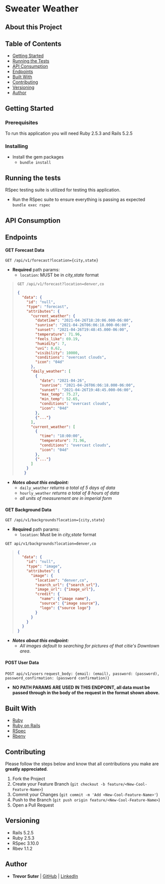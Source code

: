 # Sweater Weather

## About this Project

## Table of Contents

- [Getting Started](#getting-started)
- [Running the Tests](#running-the-tests)
- [API Consumption](#api-consumption)
- [Endpoints](#endpoints)
- [Built With](#built-with)
- [Contributing](#contributing)
- [Versioning](#versioning)
- [Author](#author)

## Getting Started

### Prerequisites

To run this application you will need Ruby 2.5.3 and Rails 5.2.5

### Installing

- Install the gem packages  
  - `bundle install`

## Running the tests
RSpec testing suite is utilized for testing this application.
- Run the RSpec suite to ensure everything is passing as expected  
`bundle exec rspec`

## API Consumption

## Endpoints

#### GET Forecast Data
`GET /api/v1/forecast?location={city,state}`

- **Required** path params:
  - `location`: MUST be in *city,state* format

> `GET /api/v1/forecast?location=denver,co`
> ```JSON
> {
>   "data": {
>     "id": "null",
>     "type": "forecast",
>     "attributes": {
>       "current_weather": {
>         "datetime": "2021-04-26T18:20:06.000-06:00",
>         "sunrise": "2021-04-26T06:06:18.000-06:00",
>         "sunset": "2021-04-26T19:48:45.000-06:00",
>         "temperature": 71.96,
>         "feels_like": 69.19,
>         "humidity": 7,
>         "uvi": 0.62,
>         "visibility": 10000,
>         "conditions": "overcast clouds",
>         "icon": "04d"
>       },
>       "daily_weather": [
>         {
>           "date": "2021-04-26",
>           "sunrise": "2021-04-26T06:06:18.000-06:00",
>           "sunset": "2021-04-26T19:48:45.000-06:00",
>           "max_temp": 75.27,
>           "min_temp": 52.65,
>           "conditions": "overcast clouds",
>           "icon": "04d"
>         },
>         {"..."}
>       ],
>       "current_weather": [
>         {
>           "time": "18:00:00",
>           "temperature": 71.96,
>           "conditions": "overcast clouds",
>           "icon": "04d"
>         },
>         {"..."}
>       ]
>     }
>    }


- _**Notes about this endpoint:**_
  - `daily_weather` *returns a total of 5 days of data*
  - `hourly_weather` *returns a total of 8 hours of data*
  - *all units of measurement are in imperial form*


#### GET Background Data
`GET /api/v1/backgrounds?location={city,state}`

- **Required** path params:
  - `location`: Must be in *city,state* format

`GET api/v1/backgrounds?location=denver,co`
>```JSON
> {
>   "data": {
>     "id": "null",
>     "type": "image",
>     "attributes": {
>       "image": {
>         "location": "denver,co",
>         "search_url": {"search_url"},
>         "image_url": {"image_url"},
>         "credit": {
>           "name": {"image name"},
>           "source": {"image source"},
>           "logo": {"source logo"}
>         } 
>       }
>     }
>   }
> }

- _**Notes about this endpoint:**_
  - *All images default to searching for pictures of that citie's Downtown area*.


#### POST User Data
`POST api/v1/users`
`request_body: {email: (email), password: (password), password_confirmation: (password confirmation)}`

- **NO PATH PARAMS ARE USED IN THIS ENDPOINT, all data must be passed through in the body of the request in the format shown above.**


## Built With

- [Ruby](https://www.ruby-lang.org/en/)
- [Ruby on Rails](https://rubyonrails.org/)
- [RSpec](https://github.com/rspec/rspec)
- [Rbenv](https://github.com/rbenv/rbenv)

## Contributing
Please follow the steps below and know that all contributions you make are **greatly appreciated**.

1. Fork the Project
2. Create your Feature Branch (`git checkout -b feature/<New-Cool-Feature-Name>`)
3. Commit your Changes (`git commit -m 'Add <New-Cool-Feature-Name>'`)
4. Push to the Branch (`git push origin feature/<New-Cool-Feature-Name>`)
5. Open a Pull Request

## Versioning
- Rails 5.2.5
- Ruby 2.5.3
- RSpec 3.10.0
- Rbev 1.1.2

## Author
- **Trevor Suter**
|    [GitHub](https://github.com/trevorsuter) |
    [LinkedIn](https://www.linkedin.com/in/trevor-suter-216207203/)
